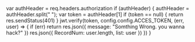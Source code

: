  var authHeader = req.headers.authorization
                if (authHeader) {
                    authHeader = authHeader.split(" ");
                    var token = authHeader[1]
                    if (token == null) {
                        return res.sendStatus(401)
                    }
                    jwt.verify(token, config.config.ACCES_TOKEN, (err, user) => {
                        if (err) return res.json({ message: "Somthing Wrong. you wanna hack?" })
                        res.json({
                            RecordNum: user.length,
                            list: user
                        })
                    })
                }